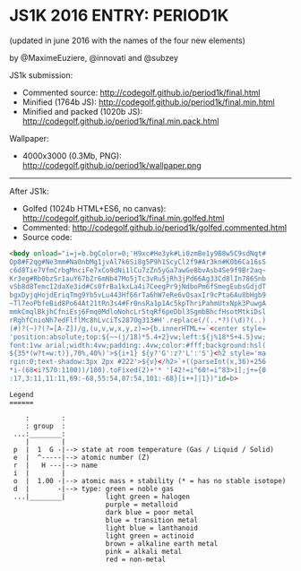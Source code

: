 JS1K 2016 ENTRY: PERIOD1K
===

(updated in june 2016 with the names of the four new elements)

by @MaximeEuziere, @innovati and @subzey

JS1k submission:

- Commented source: http://codegolf.github.io/period1k/final.html
- Minified (1764b JS): http://codegolf.github.io/period1k/final.min.html
- Minified and packed (1020b JS): http://codegolf.github.io/period1k/final.min.pack.html

Wallpaper:

- 4000x3000 (0.3Mb, PNG): http://codegolf.github.io/period1k/wallpaper.png

----

After JS1k:

- Golfed (1024b HTML+ES6, no canvas): http://codegolf.github.io/period1k/final.min.golfed.html
- Commented: http://codegolf.github.io/period1k/golfed.commented.html
- Source code:

````html
<body onload="i=j=b.bgColor=0;'H9xc#He3yk#Li0zmBe1y9B8w5C9sdNqt#
Op8#F2qg#Ne3mm#Na0nbMg1jvAl7k6Si8g5P9h1ScyCl2f9#Ar3kn#K0b6Ca16sS
c6d8Tie7VfmCrbgMnciFe7xCo9dNi1lCu7zZn5yGa7awGe8bvAsb4Se9f9Br2aq~
Kr3eg#Rb0bzSr1auY67bZr6mNb47Mo5jTc3vRu5jRh3jPd66Ag33Cd8lIn786Snb
vSb8d8TemcI2daXe3id#Cs0frBa1kxLa4i7CeegPr9jNdboPm6fSmegEubsGdjdT
bgxDyjqHojdEriqTmg9Yb5vLu443Hf66rTa6hW7eRe6vOsaxIr9cPta6Au8bHgb9
~Tl7eoPbfeBid8Po64At21tRn3s4#Fr0nsRa1p1Ac5kpThriPahmUtxNpk3PuwgA
mmkCmqlBkjhCfniEsj6Fmq0MdloNohcLr5tqRf6peDbl3SgmbBhcfHsotMtkiDsl
rRghfCnioNh7edFlflMc8hLvciTs287Og313#H'.replace(/(..*?)(\d)?(..)
(#)?(~)?(?=[A-Z])/g,(u,v,w,x,y,z)=>{b.innerHTML+=`<center style=
'position:absolute;top:${~~(j/18)*5.4+2}vw;left:${j%18*5+4.5}vw;
font:1vw arial;width:4vw;padding:.4vw;color:#fff;background:hsl(
${35*(w?t=w:t)},70%,40%)'>${i+1} ${y?'G':z?'L':'S'}<h2 style='ma
rgin:0;text-shadow:3px 2px #222'>${v}</h2>`+((parseInt(x,36)+256
*i-(68<i?570:1100))/100).toFixed(2)+'* '[42!=i^60!=i^83>i];j+={0
:17,3:11,11:11,69:-68,55:54,87:54,101:-68}[i++]|1})"id=b>
````

````
Legend
======

    :        : 
    : group  :
 ...:________:
    |        |
 p  |  1  G -|--> state at room temperature (Gas / Liquid / Solid)
 e  |  ^-----|--> atomic number (Z)
 r  |   H ---|--> name
 i  |        |  
 o  |  1.00 -|--> atomic mass + stability (* = has no stable isotope)
 d  |       -|--> type: green = noble gas
 ...|________|          light green = halogen
                        purple = metalloid
                        dark blue = poor metal
                        blue = transition metal
                        light blue = lanthanoid
                        light green = actinoid
                        brown = alkaline earth metal
                        pink = alkali metal
                        red = non-metal
````
